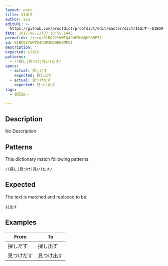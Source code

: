 ```yaml
---
layout: post
title: $1出す
author: azu
editURL: >-
  https://github.com/proofdict/proofdict/edit/master/dict/$1出す--01BQ92YWWTQ4CWP3MQQHBBMP51.yml
date: 2017-08-12T07:10:59.644Z
permalink: /term/01BQ92YWWTQ4CWP3MQQHBBMP51
id: 01BQ92YWWTQ4CWP3MQQHBBMP51
description: ''
expected: $1出す
patterns:
  - /(探し|見つけ|見い)だす/
specs:
  - actual: 探しだす
    expected: 探し出す
  - actual: 見つけだす
    expected: 見つけ出す
tags:
  - 表記統一

---
```


## Description

No Description 

## Patterns

This dictionary match following patterns:

    /(探し|見つけ|見い)だす/

## Expected

The text is matched and replaced to be:

    $1出す

## Examples

| From  | To    |
| ----- | ----- |
| 探しだす  | 探し出す  |
| 見つけだす | 見つけ出す |
